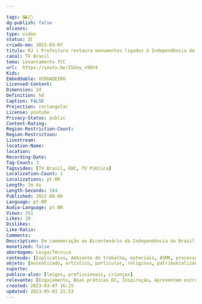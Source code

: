 ```yaml
---

tags: 🖼️/🎥️
dg-publish: false
aliases: 
type: video
status: 🟨️ 
criado-em: 2023-03-07
titulo: RJ | Prefeitura restaura monumentos ligados à Independência do Brasil
canal: TV Brasil
tema: Levantamento TCC 
url:  https://youtu.be/ZSUxy_n9DV4
Kids: 
Embeddable: VERDADEIRO
Licensed-Content: 
Dimension: 2d
Definition: hd
Caption: FALSE
Projection: rectangular
License: youtube
Privacy-Status: public
Content-Rating: 
Region-Restriction-Count: 
Region-Restriction: 
Livestream: 
location-Name: 
location: 
Recording-Date: 
Tag-Count: 3
Tagsvideo: [TV Brasil, EBC, TV Pública]
Localization-Count: 1
Localizations: pt-BR
Length: 3m 4s
Length-Seconds: 184
Published: 2022-08-06
Language: pt-BR
Audio-Language: pt-BR
Views: 351
Likes: 20
Dislikes: 
Like-Ratio: 
Comments: 
Description: Em comemoração ao Bicentenário da Independência do Brasil, a prefeitura do Rio restaura estátuas e monumentos relacionados à data. Entre eles está a estátua de Dom Pedro I, na Praça Tiradentes, local onde foi promulgada a primeira constituição brasileira. Conheça a programação da sua TV Brasil.
monetized: false
abordagem: Leiga/Técnica
conteudo: [Explicativo, Ambiente de trabalho, materiais, ASMR, processos]
objeto: [musealizado, artístico, particular, religioso, patrimonializado, histórico]
suporte:
publico-alvo: [leigos, profissionais, crianças]
relevante: [Engajamento, Boas práticas DC, Inspiração, Apresentam estratégias de DC, Inovações, cibercultura]
created: 2023-03-07 16:25
updated: 2023-05-01 21:53
---
```

